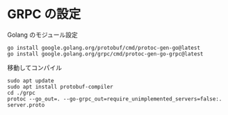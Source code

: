 # GRPC の設定
Golang のモジュール設定
```
go install google.golang.org/protobuf/cmd/protoc-gen-go@latest
go install google.golang.org/grpc/cmd/protoc-gen-go-grpc@latest
```

移動してコンパイル
```
sudo apt update
sudo apt install protobuf-compiler
cd ./grpc
protoc --go_out=. --go-grpc_out=require_unimplemented_servers=false:. server.proto
```
